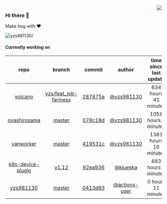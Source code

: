 <img align="right" src="https://github-readme-stats.vercel.app/api?username=yzs981130&show_icons=true&hide_title=true" />

### Hi there 👋


Make bug with ❤️

<p align="left"> <img src=https://komarev.com/ghpvc/?username=yzs981130 alt=yzs981130/> </p>


<!--
**yzs981130/yzs981130** is a ✨ _special_ ✨ repository because its `README.md` (this file) appears on your GitHub profile.

Here are some ideas to get you started:

- 🔭 I’m currently working on ...
- 🌱 I’m currently learning ...
- 👯 I’m looking to collaborate on ...
- 🤔 I’m looking for help with ...
- 💬 Ask me about ...
- 📫 How to reach me: ...
- 😄 Pronouns: ...
- ⚡ Fun fact: ...
-->

#### Currently working on


| repo | branch | commit | author | time since last update | language |
|:---:|:---:|:---:|:---:|:---:|:---:|
| [volcano](https://github.com/yzs981130/volcano) | [yzs/feat_job-fariness](https://github.com/yzs981130/volcano/tree/yzs/feat_job-fariness) |[287875a](https://github.com/yzs981130/volcano/commit/287875ab4305327d60cef83f8c9cf5679588b4bf) | [@yzs981130](https://github.com/yzs981130) |634 hours 41 minutes | ![](https://img.shields.io/badge/language-Go-default.svg?style=flat-square)|
| [oyashirosama](https://github.com/yzs981130/oyashirosama) | [master](https://github.com/yzs981130/oyashirosama/tree/master) |[078c18d](https://github.com/yzs981130/oyashirosama/commit/078c18d10c61e6f2a53c06eecc2d8b6cc0d163b7) | [@yzs981130](https://github.com/yzs981130) |1058 hours 0 minutes | ![](https://img.shields.io/badge/language-Go-default.svg?style=flat-square)|
| [vanworker](https://github.com/yzs981130/vanworker) | [master](https://github.com/yzs981130/vanworker/tree/master) |[419531c](https://github.com/yzs981130/vanworker/commit/419531cbf091374df5fc4f9f35ff7fdc2ff732bd) | [@yzs981130](https://github.com/yzs981130) |1381 hours 16 minutes | ![](https://img.shields.io/badge/language-HTML-default.svg?style=flat-square)|
| [k8s-device-plugin](https://github.com/yzs981130/k8s-device-plugin) | [v1.12](https://github.com/yzs981130/k8s-device-plugin/tree/v1.12) |[92ea936](https://github.com/yzs981130/k8s-device-plugin/commit/92ea936a4308c33f10ed7fcd290d3f48757b843f) | [@klueska](https://github.com/klueska) |683 hours 2 minutes | ![](https://img.shields.io/badge/language-Go-default.svg?style=flat-square)|
| [yzs981130](https://github.com/yzs981130/yzs981130) | [master](https://github.com/yzs981130/yzs981130/tree/master) |[0413d93](https://github.com/yzs981130/yzs981130/commit/0413d93368b6f76611a8909e35cd150303aab2b0) | [@actions-user](https://github.com/actions-user) |0 hours 11 minutes | ![](https://img.shields.io/badge/language-Go-default.svg?style=flat-square)|
